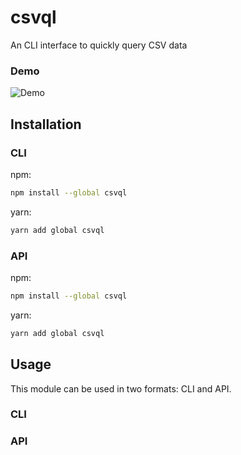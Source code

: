 # csvql

An CLI interface to quickly query CSV data

### Demo

![Demo](docs/demo.gif)

## Installation

### CLI

npm:

```bash
npm install --global csvql
```

yarn:

```bash
yarn add global csvql
```

### API

npm:

```bash
npm install --global csvql
```

yarn:

```bash
yarn add global csvql
```

## Usage

This module can be used in two formats: CLI and API.

### CLI



### API

